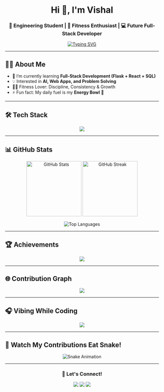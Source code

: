 <!-- Profile Header -->
<h1 align="center">Hi 👋, I'm Vishal</h1>
<h3 align="center">🚀 Engineering Student | 💪 Fitness Enthusiast | 💻 Future Full-Stack Developer</h3>

<!-- Typing Animation -->
<p align="center">
  <a href="https://github.com/vishal-1325">
    <img src="https://readme-typing-svg.herokuapp.com?font=Fira+Code&weight=600&size=24&pause=1000&color=00F700&center=true&vCenter=true&width=600&lines=Code.+Lift.+Repeat.;Engineering+Student+%7C+Full-Stack+Learner;Passionate+about+AI+%26+Web+Development;Always+Learning+New+Skills" alt="Typing SVG" />
  </a>
</p>

---

<!-- About Section -->
## 🙋‍♂️ About Me  
- 🌱 I’m currently learning **Full-Stack Development (Flask + React + SQL)**  
- 💡 Interested in **AI, Web Apps, and Problem Solving**  
- 🏋️‍♂️ Fitness Lover: Discipline, Consistency & Growth  
- ⚡ Fun fact: My daily fuel is my **Energy Bowl** 🥗  

---

<!-- Skills -->
## 🛠️ Tech Stack  
<p align="center">
  <!-- Programming -->
  <img src="https://skillicons.dev/icons?i=python,cpp,html,css,js,react,flask,mysql,git,github,vscode,linux&theme=dark" />
</p>

---

<!-- GitHub Stats -->
## 📊 GitHub Stats  
<p align="center">
  <img src="https://github-readme-stats.vercel.app/api?username=vishal-1325&show_icons=true&theme=radical" alt="GitHub Stats" height="180"/>
  <img src="https://github-readme-streak-stats.herokuapp.com/?user=vishal-1325&theme=radical" alt="GitHub Streak" height="180"/>
</p>

<p align="center">
  <img src="https://github-readme-stats.vercel.app/api/top-langs/?username=vishal-1325&layout=compact&theme=radical" alt="Top Languages"/>
</p>

---

<!-- Trophies -->
## 🏆 Achievements  
<p align="center">
  <img src="https://github-profile-trophy.vercel.app/?username=vishal-1325&theme=radical&no-frame=true&no-bg=true&margin-w=10&margin-h=10" />
</p>

---

<!-- Contribution Graph -->
## 🌐 Contribution Graph  
<p align="center">
  <img src="https://github-readme-activity-graph.vercel.app/graph?username=vishal-1325&theme=react-dark&hide_border=true&area=true" />
</p>

---

<!-- Fun Section -->
## 🎧 Vibing While Coding  
<p align="center">
  <img src="https://spotify-github-profile.vercel.app/api/view?uid=YOUR_SPOTIFY_USER_ID&cover_image=true&theme=novatorem&bar_color=53b14f&bar_color_cover=false" />
</p>

---

<!-- Snake Animation -->
## 🐍 Watch My Contributions Eat Snake!  
<p align="center">
  <img src="https://raw.githubusercontent.com/vishal-1325/vishal-1325/output/github-contribution-grid-snake.svg" alt="Snake Animation" />
</p>

---

<!-- Footer -->
<h3 align="center">💬 Let's Connect!</h3>
<p align="center">
  <a href="https://github.com/vishal-1325"><img src="https://img.shields.io/github/followers/vishal-1325?label=Follow&style=social"></a>
  <a href="https://www.linkedin.com/in/YOUR-LINKEDIN/"><img src="https://img.shields.io/badge/LinkedIn-blue?logo=linkedin&logoColor=white"></a>
  <a href="mailto:YOUR-EMAIL@gmail.com"><img src="https://img.shields.io/badge/Gmail-red?logo=gmail&logoColor=white"></a>
</p>
